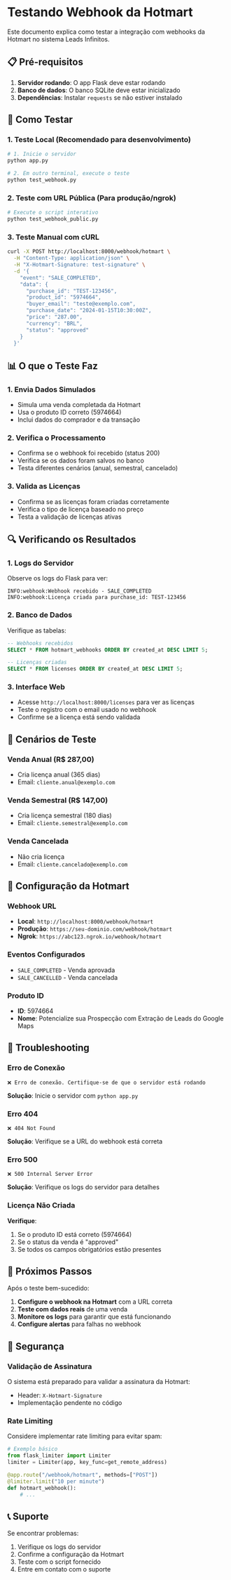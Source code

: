 # Testando Webhook da Hotmart

Este documento explica como testar a integração com webhooks da Hotmart no sistema Leads Infinitos.

## 📋 Pré-requisitos

1. **Servidor rodando**: O app Flask deve estar rodando
2. **Banco de dados**: O banco SQLite deve estar inicializado
3. **Dependências**: Instalar `requests` se não estiver instalado

## 🚀 Como Testar

### 1. Teste Local (Recomendado para desenvolvimento)

```bash
# 1. Inicie o servidor
python app.py

# 2. Em outro terminal, execute o teste
python test_webhook.py
```

### 2. Teste com URL Pública (Para produção/ngrok)

```bash
# Execute o script interativo
python test_webhook_public.py
```

### 3. Teste Manual com cURL

```bash
curl -X POST http://localhost:8000/webhook/hotmart \
  -H "Content-Type: application/json" \
  -H "X-Hotmart-Signature: test-signature" \
  -d '{
    "event": "SALE_COMPLETED",
    "data": {
      "purchase_id": "TEST-123456",
      "product_id": "5974664",
      "buyer_email": "teste@exemplo.com",
      "purchase_date": "2024-01-15T10:30:00Z",
      "price": "287.00",
      "currency": "BRL",
      "status": "approved"
    }
  }'
```

## 📊 O que o Teste Faz

### 1. Envia Dados Simulados
- Simula uma venda completada da Hotmart
- Usa o produto ID correto (5974664)
- Inclui dados do comprador e da transação

### 2. Verifica o Processamento
- Confirma se o webhook foi recebido (status 200)
- Verifica se os dados foram salvos no banco
- Testa diferentes cenários (anual, semestral, cancelado)

### 3. Valida as Licenças
- Confirma se as licenças foram criadas corretamente
- Verifica o tipo de licença baseado no preço
- Testa a validação de licenças ativas

## 🔍 Verificando os Resultados

### 1. Logs do Servidor
Observe os logs do Flask para ver:
```
INFO:webhook:Webhook recebido - SALE_COMPLETED
INFO:webhook:Licença criada para purchase_id: TEST-123456
```

### 2. Banco de Dados
Verifique as tabelas:
```sql
-- Webhooks recebidos
SELECT * FROM hotmart_webhooks ORDER BY created_at DESC LIMIT 5;

-- Licenças criadas
SELECT * FROM licenses ORDER BY created_at DESC LIMIT 5;
```

### 3. Interface Web
- Acesse `http://localhost:8000/licenses` para ver as licenças
- Teste o registro com o email usado no webhook
- Confirme se a licença está sendo validada

## 🧪 Cenários de Teste

### Venda Anual (R$ 287,00)
- Cria licença anual (365 dias)
- Email: `cliente.anual@exemplo.com`

### Venda Semestral (R$ 147,00)
- Cria licença semestral (180 dias)
- Email: `cliente.semestral@exemplo.com`

### Venda Cancelada
- Não cria licença
- Email: `cliente.cancelado@exemplo.com`

## 🔧 Configuração da Hotmart

### Webhook URL
- **Local**: `http://localhost:8000/webhook/hotmart`
- **Produção**: `https://seu-dominio.com/webhook/hotmart`
- **Ngrok**: `https://abc123.ngrok.io/webhook/hotmart`

### Eventos Configurados
- `SALE_COMPLETED` - Venda aprovada
- `SALE_CANCELLED` - Venda cancelada

### Produto ID
- **ID**: 5974664
- **Nome**: Potencialize sua Prospecção com Extração de Leads do Google Maps

## 🚨 Troubleshooting

### Erro de Conexão
```
❌ Erro de conexão. Certifique-se de que o servidor está rodando
```
**Solução**: Inicie o servidor com `python app.py`

### Erro 404
```
❌ 404 Not Found
```
**Solução**: Verifique se a URL do webhook está correta

### Erro 500
```
❌ 500 Internal Server Error
```
**Solução**: Verifique os logs do servidor para detalhes

### Licença Não Criada
**Verifique**:
1. Se o produto ID está correto (5974664)
2. Se o status da venda é "approved"
3. Se todos os campos obrigatórios estão presentes

## 📝 Próximos Passos

Após o teste bem-sucedido:

1. **Configure o webhook na Hotmart** com a URL correta
2. **Teste com dados reais** de uma venda
3. **Monitore os logs** para garantir que está funcionando
4. **Configure alertas** para falhas no webhook

## 🔐 Segurança

### Validação de Assinatura
O sistema está preparado para validar a assinatura da Hotmart:
- Header: `X-Hotmart-Signature`
- Implementação pendente no código

### Rate Limiting
Considere implementar rate limiting para evitar spam:
```python
# Exemplo básico
from flask_limiter import Limiter
limiter = Limiter(app, key_func=get_remote_address)

@app.route("/webhook/hotmart", methods=["POST"])
@limiter.limit("10 per minute")
def hotmart_webhook():
    # ...
```

## 📞 Suporte

Se encontrar problemas:
1. Verifique os logs do servidor
2. Confirme a configuração da Hotmart
3. Teste com o script fornecido
4. Entre em contato com o suporte
